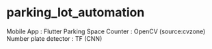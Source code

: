 # parking_lot_automation
Mobile App : Flutter
Parking Space Counter : OpenCV (source:cvzone)
Number plate detector : TF (CNN)


